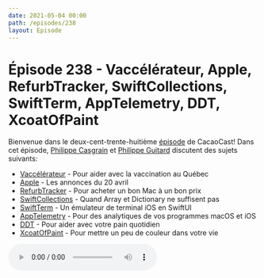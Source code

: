 ```yaml
---
date: 2021-05-04 00:00
path: /episodes/238
layout: Episode
---
```

# Épisode 238 - Vaccélérateur, Apple, RefurbTracker, SwiftCollections, SwiftTerm, AppTelemetry, DDT, XcoatOfPaint
<p>Bienvenue dans le deux-cent-trente-huiti&egrave;me&nbsp;<a href="https://cacaocast.com/media/cacaocast_238.mp3" title="CacaoCast Episode 238">épisode</a> de CacaoCast! Dans cet épisode, <a href="http://www.twitter.com/philippec" title="Philippe Casgrain sur Twitter">Philippe Casgrain</a> et <a href="http://www.twitter.com/cacaocast" title="Philippe Guitard sur Twitter">Philippe Guitard</a> discutent des sujets suivants:</p>
<ul>
<li><a href="https://twitter.com/transitapp/status/1389589990527705093" title="Vaccélérateur">Vaccélérateur</a> - Pour aider avec la vaccination au Québec</li>
<li><a href="https://www.apple.com/apple-events/april-2021/" title="Apple">Apple</a> - Les annonces du 20 avril</li>
<li><a href="https://refurb-tracker.com/fr/" title="RefurbTracker">RefurbTracker</a> - Pour acheter un bon Mac à un bon prix</li>
<li><a href="https://swift.org/blog/swift-collections/" title="SwiftCollections">SwiftCollections</a> - Quand Array et Dictionary ne suffisent pas</li>
<li><a href="https://github.com/migueldeicaza/SwiftTermApp" title="SwiftTerm">SwiftTerm</a> - Un émulateur de terminal iOS en SwiftUI</li>
<li><a href="https://apptelemetry.io" title="AppTelemetry">AppTelemetry</a> - Pour des analytiques de vos programmes macOS et iOS</li>
<li><a href="https://github.com/dimsumthinking/DDT" title="DDT">DDT</a> - Pour aider avec votre pain quotidien</li>
<li><a href="https://github.com/DerLobi/XcoatOfPaint" title="XcoatOfPaint">XcoatOfPaint</a> - Pour mettre un peu de couleur dans votre vie</li>
</ul>
<p><audio controls><source src="https://cacaocast.com/media/cacaocast_238.mp3" type="audio/mpeg"><source src="https://cacaocast.com/media/cacaocast_238.mp3" type="audio/mp4">Votre navigateur ne supporte pas l'élément audio / Your browser does not support the audio element.</audio></p>

